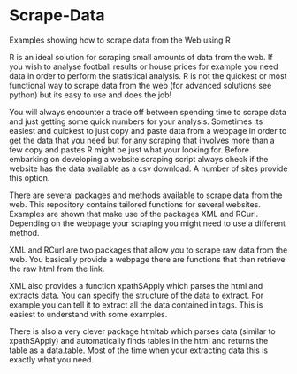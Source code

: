 # Scrape-Data
Examples showing how to scrape data from the Web using R

R is an ideal solution for scraping small amounts of data from the web. If you wish to analyse football results or house prices for example you need data in order to perform the statistical analysis. R is not the quickest or most functional way to scrape data from the web (for advanced solutions see python) but its easy to use and does the job!

You will always encounter a trade off between spending time to scrape data and just getting some quick numbers for your analysis. Sometimes its easiest and quickest to just copy and paste data from a webpage in order to get the data that you need but for any scraping that involves more than a few copy and pastes R might be just what your looking for. Before embarking on developing a website scraping script always check if the website has the data available as a csv download. A number of sites provide this option.

There are several packages and methods available to scrape data from the web. This repository contains tailored functions for several websites. Examples are shown that make use of the packages XML and RCurl. Depending on the webpage your scraping you might need to use a different method. 

XML and RCurl are two packages that allow you to scrape raw data from the web. You basically provide a webpage there are functions that then retrieve the raw html from the link.

XML also provides a function xpathSApply which parses the html and extracts data. You can specify the structure of the data to extract. For example you can tell it to extract all the data contained in <td> tags. This is easiest to understand with some examples. 

There is also a very clever package htmltab which parses data (similar to xpathSApply) and automatically finds tables in the html and returns the table as a data.table. Most of the time when your extracting data this is exactly what you need.  
